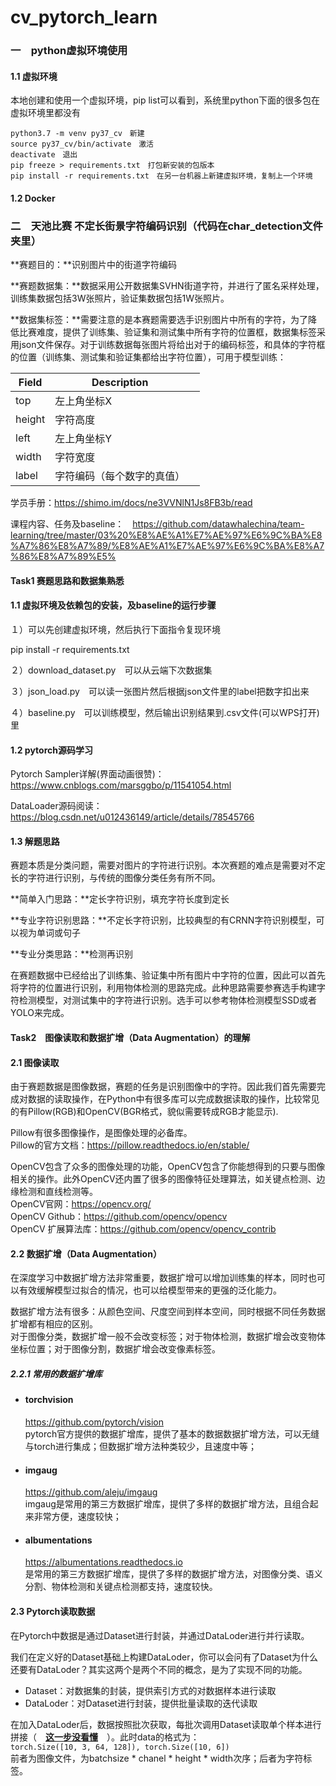 # cv_pytorch_learn

### 一　python虚拟环境使用

#### 1.1 虚拟环境

本地创建和使用一个虚拟环境，pip list可以看到，系统里python下面的很多包在虚拟环境里都没有

```
python3.7 -m venv py37_cv　新建
source py37_cv/bin/activate　激活
deactivate　退出
pip freeze > requirements.txt　打包新安装的包版本
pip install -r requirements.txt　在另一台机器上新建虚拟环境，复制上一个环境
```



#### 1.2 Docker



### 二　天池比赛  不定长街景字符编码识别（代码在char_detection文件夹里）

**赛题目的：**识别图片中的街道字符编码

**赛题数据集：**数据采用公开数据集SVHN街道字符，并进行了匿名采样处理，训练集数据包括3W张照片，验证集数据包括1W张照片。

**数据集标签：**需要注意的是本赛题需要选手识别图片中所有的字符，为了降低比赛难度，提供了训练集、验证集和测试集中所有字符的位置框，数据集标签采用json文件保存。对于训练数据每张图片将给出对于的编码标签，和具体的字符框的位置（训练集、测试集和验证集都给出字符位置），可用于模型训练：

| Field  | Description                |      |
| ------ | -------------------------- | ---- |
| top    | 左上角坐标X                |      |
| height | 字符高度                   |      |
| left   | 左上角坐标Y                |      |
| width  | 字符宽度                   |      |
| label  | 字符编码（每个数字的真值） |      |



学员手册：https://shimo.im/docs/ne3VVNlN1Js8FB3b/read

课程内容、任务及baseline：　https://github.com/datawhalechina/team-learning/tree/master/03%20%E8%AE%A1%E7%AE%97%E6%9C%BA%E8%A7%86%E8%A7%89/%E8%AE%A1%E7%AE%97%E6%9C%BA%E8%A7%86%E8%A7%89%E5%



#### Task1 赛题思路和数据集熟悉

#### 1.1 虚拟环境及依赖包的安装，及baseline的运行步骤

１）可以先创建虚拟环境，然后执行下面指令复现环境

pip install -r requirements.txt

２）download_dataset.py　可以从云端下次数据集

３）json_load.py　可以读一张图片然后根据json文件里的label把数字扣出来

４）baseline.py　可以训练模型，然后输出识别结果到.csv文件(可以WPS打开)里

#### 1.2 pytorch源码学习

Pytorch Sampler详解(界面动画很赞)：　https://www.cnblogs.com/marsggbo/p/11541054.html  

DataLoader源码阅读：　https://blog.csdn.net/u012436149/article/details/78545766 

#### 1.3 解题思路

赛题本质是分类问题，需要对图片的字符进行识别。本次赛题的难点是需要对不定长的字符进行识别，与传统的图像分类任务有所不同。

**简单入门思路：**定长字符识别，填充字符长度到定长

**专业字符识别思路：**不定长字符识别，比较典型的有CRNN字符识别模型，可以视为单词或句子

**专业分类思路：**检测再识别  

在赛题数据中已经给出了训练集、验证集中所有图片中字符的位置，因此可以首先将字符的位置进行识别，利用物体检测的思路完成。此种思路需要参赛选手构建字符检测模型，对测试集中的字符进行识别。选手可以参考物体检测模型SSD或者YOLO来完成。 



#### Task2　图像读取和数据扩增（Data Augmentation）的理解

#### 2.1 图像读取

由于赛题数据是图像数据，赛题的任务是识别图像中的字符。因此我们首先需要完成对数据的读取操作，在Python中有很多库可以完成数据读取的操作，比较常见的有Pillow(RGB)和OpenCV(BGR格式，貌似需要转成RGB才能显示).

Pillow有很多图像操作，是图像处理的必备库。       
Pillow的官方文档：https://pillow.readthedocs.io/en/stable/

OpenCV包含了众多的图像处理的功能，OpenCV包含了你能想得到的只要与图像相关的操作。此外OpenCV还内置了很多的图像特征处理算法，如关键点检测、边缘检测和直线检测等。       
OpenCV官网：https://opencv.org/       
OpenCV Github：https://github.com/opencv/opencv      
OpenCV 扩展算法库：https://github.com/opencv/opencv_contrib

#### 2.2 数据扩增（Data Augmentation）

在深度学习中数据扩增方法非常重要，数据扩增可以增加训练集的样本，同时也可以有效缓解模型过拟合的情况，也可以给模型带来的更强的泛化能力。

数据扩增方法有很多：从颜色空间、尺度空间到样本空间，同时根据不同任务数据扩增都有相应的区别。        
对于图像分类，数据扩增一般不会改变标签；对于物体检测，数据扩增会改变物体坐标位置；对于图像分割，数据扩增会改变像素标签。     

##### 2.2.1 常用的数据扩增库     

- #### torchvision      

  https://github.com/pytorch/vision      
  pytorch官方提供的数据扩增库，提供了基本的数据数据扩增方法，可以无缝与torch进行集成；但数据扩增方法种类较少，且速度中等；       

- #### imgaug         

  https://github.com/aleju/imgaug      
  imgaug是常用的第三方数据扩增库，提供了多样的数据扩增方法，且组合起来非常方便，速度较快；      

- #### albumentations       

  https://albumentations.readthedocs.io      
  是常用的第三方数据扩增库，提供了多样的数据扩增方法，对图像分类、语义分割、物体检测和关键点检测都支持，速度较快。      

#### 2.3 Pytorch读取数据 

在Pytorch中数据是通过Dataset进行封装，并通过DataLoder进行并行读取。

我们在定义好的Dataset基础上构建DataLoder，你可以会问有了Dataset为什么还要有DataLoder？其实这两个是两个不同的概念，是为了实现不同的功能。                 

- Dataset：对数据集的封装，提供索引方式的对数据样本进行读取      
- DataLoder：对Dataset进行封装，提供批量读取的迭代读取    

在加入DataLoder后，数据按照批次获取，每批次调用Dataset读取单个样本进行拼接（　<u>**这一步没看懂**</u>　）。此时data的格式为：       
                ``` torch.Size([10, 3, 64, 128]), torch.Size([10, 6]) ```          
前者为图像文件，为batchsize * chanel * height * width次序；后者为字符标签。      